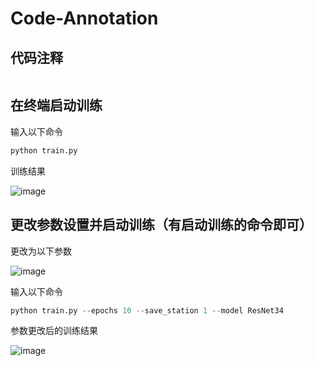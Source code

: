 # Code-Annotation
## 代码注释
```python

```
## 在终端启动训练
输入以下命令
```python
python train.py 
```
训练结果

![image](https://user-images.githubusercontent.com/128216499/233022052-cf8513d9-8dee-404e-9d1a-4715d982a9c3.png)


## 更改参数设置并启动训练（有启动训练的命令即可）
更改为以下参数

![image](https://user-images.githubusercontent.com/128216499/233016745-2f3f9ccd-efb1-4961-8129-41a55b9d2bbf.png)

输入以下命令
```python
python train.py --epochs 10 --save_station 1 --model ResNet34
```
参数更改后的训练结果

![image](https://user-images.githubusercontent.com/128216499/233022951-2c348367-d878-4f29-9ae3-cf4de779ce82.png)
